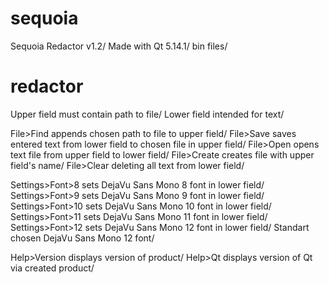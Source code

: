 # sequoia
Sequoia Redactor v1.2/
Made with Qt 5.14.1/
bin files/

# redactor
Upper field must contain path to file/
Lower field intended for text/

File>Find appends chosen path to file to upper field/
File>Save saves entered text from lower field to chosen file in upper field/
File>Open opens text file from upper field to lower field/
File>Create creates file with upper field's name/
File>Clear deleting all text from lower field/

Settings>Font>8 sets DejaVu Sans Mono 8 font in lower field/
Settings>Font>9 sets DejaVu Sans Mono 9 font in lower field/
Settings>Font>10 sets DejaVu Sans Mono 10 font in lower field/
Settings>Font>11 sets DejaVu Sans Mono 11 font in lower field/
Settings>Font>12 sets DejaVu Sans Mono 12 font in lower field/
Standart chosen DejaVu Sans Mono 12 font/

Help>Version displays version of product/
Help>Qt displays version of Qt via created product/
